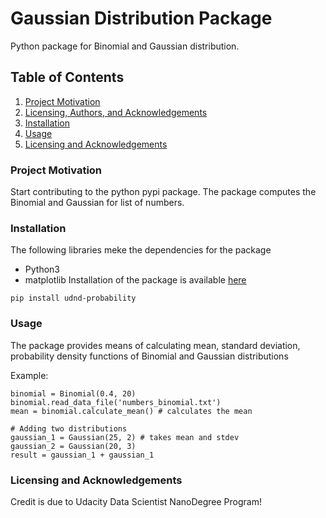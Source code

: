 # Gaussian Distribution Package
Python package for Binomial and Gaussian distribution.


## Table of Contents
1. [Project Motivation](###project-motivation)
2. [Licensing, Authors, and Acknowledgements](###licensing,-authors,-and-acknowledgements)
3. [Installation](###Installation)
4. [Usage](###Usage)
5. [Licensing and Acknowledgements](###Licensing-and-Acknowledgements)



### Project Motivation
Start contributing to the python pypi package. The package computes the Binomial and Gaussian for list of numbers.

### Installation
The following libraries meke the dependencies for the package
* Python3
* matplotlib
Installation of the package is available [here](https://pypi.org/project/udnd-probability/)

```
pip install udnd-probability

```

### Usage
The package provides means of calculating mean, standard deviation, probability density functions of Binomial and Gaussian distributions

Example:
```
binomial = Binomial(0.4, 20)
binomial.read_data_file('numbers_binomial.txt')
mean = binomial.calculate_mean() # calculates the mean

# Adding two distributions
gaussian_1 = Gaussian(25, 2) # takes mean and stdev
gaussian_2 = Gaussian(20, 3)
result = gaussian_1 + gaussian_1 
```

### Licensing and Acknowledgements
Credit is due to Udacity Data Scientist NanoDegree Program!